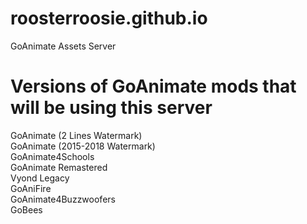 # roosterroosie.github.io
 GoAnimate Assets Server
 
# Versions of GoAnimate mods that will be using this server

 GoAnimate (2 Lines Watermark) <br> GoAnimate (2015-2018 Watermark) <br> GoAnimate4Schools <br> GoAnimate Remastered <br> Vyond Legacy <br> GoAniFire <br> GoAnimate4Buzzwoofers <br> GoBees
